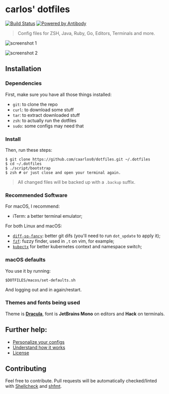 # carlos' dotfiles

[![Build Status][tb]][tp]
[![Powered by Antibody][ab]][ap]

> Config files for ZSH, Java, Ruby, Go, Editors, Terminals and more.

![screenshot 1][scrn1]

![screenshot 2][scrn2]

[ap]: https://github.com/getantibody/antibody
[ab]: https://img.shields.io/badge/powered%20by-antibody-blue.svg?style=flat-square
[tb]: https://img.shields.io/travis/caarlos0/dotfiles/master.svg?style=flat-square
[tp]: https://travis-ci.org/caarlos0/dotfiles
[scrn1]: /docs/screenshot1.png
[scrn2]: /docs/screenshot2.png

## Installation

### Dependencies

First, make sure you have all those things installed:

- `git`: to clone the repo
- `curl`: to download some stuff
- `tar`: to extract downloaded stuff
- `zsh`: to actually run the dotfiles
- `sudo`: some configs may need that

### Install

Then, run these steps:

```console
$ git clone https://github.com/caarlos0/dotfiles.git ~/.dotfiles
$ cd ~/.dotfiles
$ ./script/bootstrap
$ zsh # or just close and open your terminal again.
```

> All changed files will be backed up with a `.backup` suffix.

### Recommended Software

For macOS, I recommend:

- iTerm: a better terminal emulator;

For both Linux and macOS:

- [`diff-so-fancy`](https://github.com/so-fancy/diff-so-fancy):
better git difs (you'll need to run `dot_update` to apply it);
- [`fzf`](https://github.com/junegunn/fzf):
fuzzy finder, used in `,t` on vim, for example;
- [`kubectx`](https://github.com/ahmetb/kubectx) for better kubernetes context
  and namespace switch;

### macOS defaults

You use it by running:

```console
$DOTFILES/macos/set-defaults.sh
```

And logging out and in again/restart.

### Themes and fonts being used

Theme is **[Dracula](https://draculatheme.com)**, font is **JetBrains Mono** on
editors and **Hack** on terminals.

## Further help:

- [Personalize your configs](/docs/PERSONALIZATION.md)
- [Understand how it works](/docs/PHILOSOPHY.md)
- [License](/LICENSE.md)

## Contributing

Feel free to contribute. Pull requests will be automatically
checked/linted with [Shellcheck](https://github.com/koalaman/shellcheck)
and [shfmt](https://github.com/mvdan/sh).

